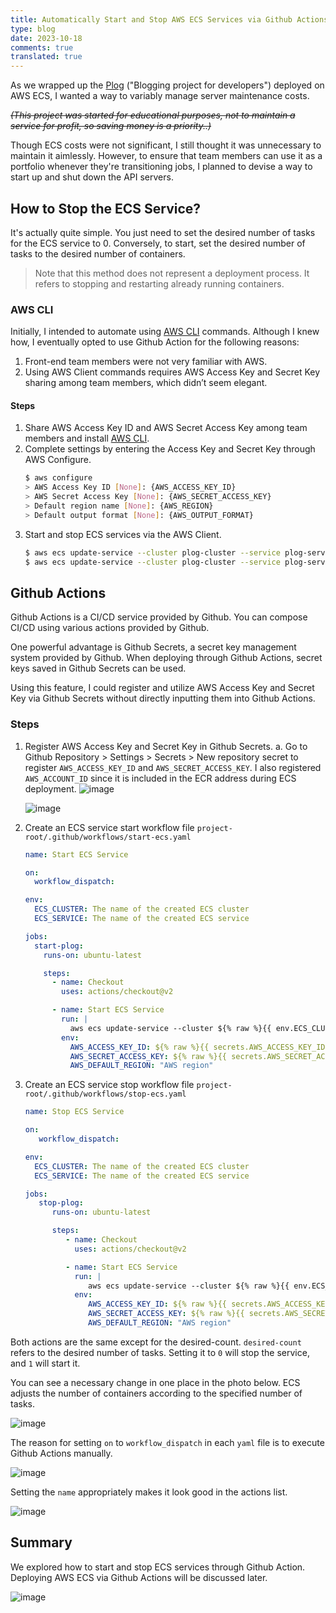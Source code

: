 ```yaml
---
title: Automatically Start and Stop AWS ECS Services via Github Actions
type: blog
date: 2023-10-18
comments: true
translated: true
---
```

As we wrapped up the [Plog](https://github.com/project-555) ("Blogging project for developers") deployed on AWS ECS, I wanted a way to variably manage server maintenance costs.

~~_(This project was started for educational purposes, not to maintain a service for profit, so saving money is a priority..)_~~ 

Though ECS costs were not significant, I still thought it was unnecessary to maintain it aimlessly. However, to ensure that team members can use it as a portfolio whenever they're transitioning jobs, I planned to devise a way to start up and shut down the API servers.

## How to Stop the ECS Service?
It's actually quite simple. You just need to set the desired number of tasks for the ECS service to 0. Conversely, to start, set the desired number of tasks to the desired number of containers.
> Note that this method does not represent a deployment process. It refers to stopping and restarting already running containers.

### AWS CLI
Initially, I intended to automate using [AWS CLI](https://aws.amazon.com/cli/) commands. Although I knew how, I eventually opted to use Github Action for the following reasons:
1. Front-end team members were not very familiar with AWS.
2. Using AWS Client commands requires AWS Access Key and Secret Key sharing among team members, which didn’t seem elegant.

#### Steps
1. Share AWS Access Key ID and AWS Secret Access Key among team members and install [AWS CLI](https://aws.amazon.com/cli/).
2. Complete settings by entering the Access Key and Secret Key through AWS Configure.
    ```bash
    $ aws configure
    > AWS Access Key ID [None]: {AWS_ACCESS_KEY_ID}
    > AWS Secret Access Key [None]: {AWS_SECRET_ACCESS_KEY}
    > Default region name [None]: {AWS_REGION}
    > Default output format [None]: {AWS_OUTPUT_FORMAT}
    ```
3. Start and stop ECS services via the AWS Client.
    ```bash
    $ aws ecs update-service --cluster plog-cluster --service plog-service --desired-count 0 # Stop service
    $ aws ecs update-service --cluster plog-cluster --service plog-service --desired-count desired task number # Start service
    ```


## Github Actions
Github Actions is a CI/CD service provided by Github. You can compose CI/CD using various actions provided by Github.

One powerful advantage is Github Secrets, a secret key management system provided by Github. When deploying through Github Actions, secret keys saved in Github Secrets can be used.

Using this feature, I could register and utilize AWS Access Key and Secret Key via Github Secrets without directly inputting them into Github Actions.

### Steps
1. Register AWS Access Key and Secret Key in Github Secrets.
   a. Go to Github Repository > Settings > Secrets > New repository secret to register `AWS_ACCESS_KEY_ID` and `AWS_SECRET_ACCESS_KEY`. I also registered `AWS_ACCOUNT_ID` since it is included in the ECR address during ECS deployment.
   ![image](/images/aws/ecs_start_and_stop_with_github_action-1697561976275.png)

   ![image](/images/aws/ecs_start_and_stop_with_github_action-1697561871820.png)

2. Create an ECS service start workflow file `project-root/.github/workflows/start-ecs.yaml`
   ```yaml
   name: Start ECS Service
   
   on:
     workflow_dispatch:
   
   env:
     ECS_CLUSTER: The name of the created ECS cluster
     ECS_SERVICE: The name of the created ECS service
   
   jobs:
     start-plog:
       runs-on: ubuntu-latest
   
       steps:
         - name: Checkout
           uses: actions/checkout@v2
   
         - name: Start ECS Service
           run: |
             aws ecs update-service --cluster ${% raw %}{{ env.ECS_CLUSTER }}{% endraw %} --service ${% raw %}{{ env.ECS_SERVICE }}{% endraw %} --desired-count 1
           env:
             AWS_ACCESS_KEY_ID: ${% raw %}{{ secrets.AWS_ACCESS_KEY_ID }}{% endraw %}
             AWS_SECRET_ACCESS_KEY: ${% raw %}{{ secrets.AWS_SECRET_ACCESS_KEY }}{% endraw %}
             AWS_DEFAULT_REGION: "AWS region"
   ```
3. Create an ECS service stop workflow file `project-root/.github/workflows/stop-ecs.yaml`
   ```yaml
   name: Stop ECS Service
   
   on:
      workflow_dispatch:
   
   env:
     ECS_CLUSTER: The name of the created ECS cluster
     ECS_SERVICE: The name of the created ECS service
   
   jobs:
      stop-plog:
         runs-on: ubuntu-latest
   
         steps:
            - name: Checkout
              uses: actions/checkout@v2
   
            - name: Start ECS Service
              run: |
                 aws ecs update-service --cluster ${% raw %}{{ env.ECS_CLUSTER }}{% endraw %} --service ${% raw %}{{ env.ECS_SERVICE }}{% endraw %} --desired-count 0
              env:
                 AWS_ACCESS_KEY_ID: ${% raw %}{{ secrets.AWS_ACCESS_KEY_ID }}{% endraw %}
                 AWS_SECRET_ACCESS_KEY: ${% raw %}{{ secrets.AWS_SECRET_ACCESS_KEY }}{% endraw %}
                 AWS_DEFAULT_REGION: "AWS region"
   ```
   
Both actions are the same except for the desired-count. `desired-count` refers to the desired number of tasks. Setting it to `0` will stop the service, and `1` will start it.

You can see a necessary change in one place in the photo below. ECS adjusts the number of containers according to the specified number of tasks.

![image](/images/aws/ecs_start_and_stop_with_github_action-1697562816389.png)

The reason for setting `on` to `workflow_dispatch` in each `yaml` file is to execute Github Actions manually.

![image](/images/aws/ecs_start_and_stop_with_github_action-1697562773679.png)

Setting the `name` appropriately makes it look good in the actions list.

![image](/images/aws/ecs_start_and_stop_with_github_action-1697562727292.png)

## Summary
We explored how to start and stop ECS services through Github Action. Deploying AWS ECS via Github Actions will be discussed later.

![image](/images/aws/ecs_start_and_stop_with_github_action-1697562898329.png)